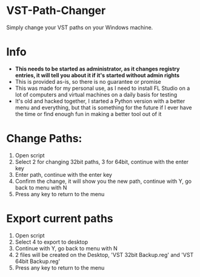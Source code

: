 # VST-Path-Changer
Simply change your VST paths on your Windows machine.

# Info
* **This needs to be started as administrator, as it changes registry entries, it will tell you about it if it's started without admin rights**
* This is provided as-is, so there is no guarantee or promise
* This was made for my personal use, as I need to install FL Studio on a lot of computers and virtual machines on a daily basis for testing
* It's old and hacked together, I started a Python version with a better menu and everything, but that is something for the future if I ever have the time or find enough fun in making a better tool out of it

# Change Paths:
1. Open script
2. Select 2 for changing 32bit paths, 3 for 64bit, continue with the enter key
3. Enter path, continue with the enter key
4. Confirm the change, it will show you the new path, continue with Y, go back to menu with N
5. Press any key to return to the menu

# Export current paths
1. Open script
2. Select 4 to export to desktop
3. Continue with Y, go back to menu with N
4. 2 files will be created on the Desktop, 'VST 32bit Backup.reg' and 'VST 64bit Backup.reg'
5. Press any key to return to the menu
